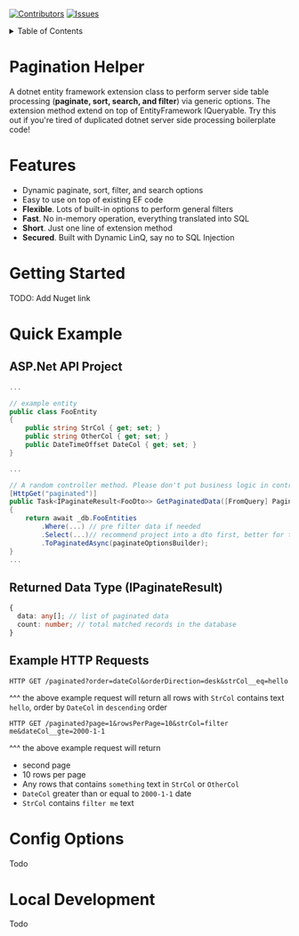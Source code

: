 <!-- Improved compatibility of back to top link: See: https://github.com/othneildrew/Best-README-Template/pull/73 -->

<a name="readme-top"></a>

<!--
*** Thanks for checking out the Best-README-Template. If you have a suggestion
*** that would make this better, please fork the repo and create a pull request
*** or simply open an issue with the tag "enhancement".
*** Don't forget to give the project a star!
*** Thanks again! Now go create something AMAZING! :D
-->

<!-- PROJECT SHIELDS -->
<!--
*** I'm using markdown "reference style" links for readability.
*** Reference links are enclosed in brackets [ ] instead of parentheses ( ).
*** See the bottom of this document for the declaration of the reference variables
*** for contributors-url, forks-url, etc. This is an optional, concise syntax you may use.
*** https://www.markdownguide.org/basic-syntax/#reference-style-links
-->

[![Contributors][contributors-shield]][contributors-url]
[![Issues][issues-shield]][issues-url]

<!-- TABLE OF CONTENTS -->
<details>
  <summary>Table of Contents</summary>
  <ol>
    <li>
      <a href="#pagination-helper">Pagination Helper</a>
    </li>
    <li>
      <a href="#features">Features</a>
    </li>
    <li>
      <a href="#getting-started">Features</a>
    </li>
    <li>
        <a href="#quick-example">Quick Example</a>
    </li>
    <li>
        <a href="#config-options">Config Options</a>
    </li>
    <li>
        <a href="#local-development">Local Development</a>
    </li>
  
  </ol>
</details>

<!-- ABOUT THE PROJECT -->

# Pagination Helper

A dotnet entity framework extension class to perform server side table processing (**paginate, sort, search, and filter**) via generic options. The extension method extend on top of EntityFramework IQueryable. Try this out if you're tired of duplicated dotnet server side processing boilerplate code!

# Features

- Dynamic paginate, sort, filter, and search options
- Easy to use on top of existing EF code
- **Flexible**. Lots of built-in options to perform general filters
- **Fast**. No in-memory operation, everything translated into SQL
- **Short**. Just one line of extension method
- **Secured**. Built with Dynamic LinQ, say no to SQL Injection

# Getting Started

TODO: Add Nuget link

# Quick Example

## ASP.Net API Project

```C#
...

// example entity
public class FooEntity
{
    public string StrCol { get; set; }
    public string OtherCol { get; set; }
    public DateTimeOffset DateCol { get; set; }
}

...

// A random controller method. Please don't put business logic in controllers when building serious project :D
[HttpGet("paginated")]
public Task<IPaginateResult<FooDto>> GetPaginatedData([FromQuery] PaginateOptionsBuilder paginateOptionsBuilder)
{
    return await _db.FooEntities
        .Where(...) // pre filter data if needed
        .Select(...)// recommend project into a dto first, better for the performance.
        .ToPaginatedAsync(paginateOptionsBuilder);
}
...
```

## Returned Data Type (IPaginateResult)

```ts
{
  data: any[]; // list of paginated data
  count: number; // total matched records in the database
}
```

## Example HTTP Requests

```
HTTP GET /paginated?order=dateCol&orderDirection=desk&strCol__eq=hello
```

^^^ the above example request will return all rows with `StrCol` contains text `hello`, order by `DateCol` in `descending` order

```
HTTP GET /paginated?page=1&rowsPerPage=10&strCol=filter me&dateCol__gte=2000-1-1
```

^^^ the above example request will return

- second page
- 10 rows per page
- Any rows that contains `something` text in `StrCol` or `OtherCol`
- `DateCol` greater than or equal to `2000-1-1` date
- `StrCol` contains `filter me` text

# Config Options

Todo

# Local Development

Todo

[contributors-shield]: https://img.shields.io/github/contributors/othneildrew/Best-README-Template.svg?style=for-the-badge
[contributors-url]: https://github.com/Catalyst-Consulting-Group/dotnet-pagination-helper/graphs/contributors
[issues-shield]: https://img.shields.io/github/issues/othneildrew/Best-README-Template.svg?style=for-the-badge
[issues-url]: https://github.com/Catalyst-Consulting-Group/dotnet-pagination-helper/issues
